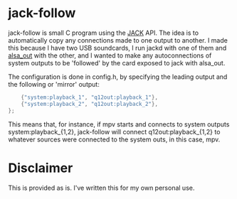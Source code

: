 # jack-follow

jack-follow is small C program using the
[JACK](https://github.com/jackaudio/jack2) API.  The idea is to
automatically copy any connections made to one output to another.  I made
this because I have two USB soundcards, I run jackd with one of them and
[alsa_out](https://github.com/jackaudio/tools) with the other, and I
wanted to make any autoconnections of system outputs to be 'followed'
by the card exposed to jack with alsa_out.

The configuration is done in config.h, by specifying the leading output
and the following or 'mirror' output:

```C struct pair pairs[] = {
	{"system:playback_1", "q12out:playback_1"},
	{"system:playback_2", "q12out:playback_2"},
};
```

This means that, for instance, if mpv starts and connects to system
outputs system:playback_{1,2}, jack-follow will connect q12out:playback_{1,2}
to whatever sources were connected to the system outs, in this case, mpv.

# Disclaimer

This is provided as is. I've written this for my own personal use.
